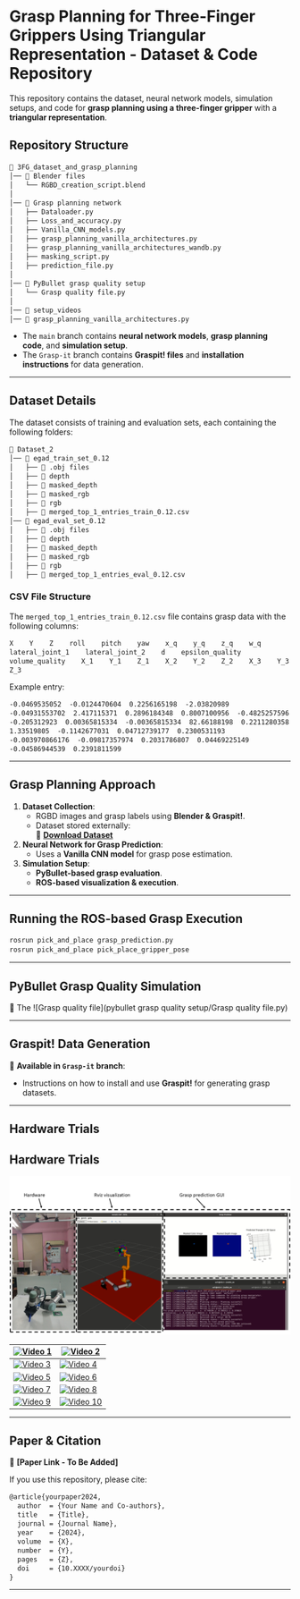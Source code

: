 # **Grasp Planning for Three-Finger Grippers Using Triangular Representation - Dataset & Code Repository**

This repository contains the dataset, neural network models, simulation setups, and code for **grasp planning using a three-finger gripper** with a **triangular representation**.

## **Repository Structure**

```
📂 3FG_dataset_and_grasp_planning
│── 📂 Blender files
│   └── RGBD_creation_script.blend
│
│── 📂 Grasp planning network
│   ├── Dataloader.py
│   ├── Loss_and_accuracy.py
│   ├── Vanilla_CNN_models.py
│   ├── grasp_planning_vanilla_architectures.py
│   ├── grasp_planning_vanilla_architectures_wandb.py
│   ├── masking_script.py
│   ├── prediction_file.py
│
│── 📂 PyBullet grasp quality setup
│   └── Grasp quality file.py
│
│── 📂 setup_videos
│── 📜 grasp_planning_vanilla_architectures.py
```

- The `main` branch contains **neural network models**, **grasp planning code**, and **simulation setup**.
- The `Grasp-it` branch contains **Graspit! files** and **installation instructions** for data generation.

---

## **Dataset Details**

The dataset consists of training and evaluation sets, each containing the following folders:

```
📂 Dataset_2
│── 📂 egad_train_set_0.12
│   ├── 📂 .obj files
│   ├── 📂 depth
│   ├── 📂 masked_depth
│   ├── 📂 masked_rgb
│   ├── 📂 rgb
│   ├── 📜 merged_top_1_entries_train_0.12.csv
│── 📂 egad_eval_set_0.12
│   ├── 📂 .obj files
│   ├── 📂 depth
│   ├── 📂 masked_depth
│   ├── 📂 masked_rgb
│   ├── 📂 rgb
│   ├── 📜 merged_top_1_entries_eval_0.12.csv
```

### **CSV File Structure**

The `merged_top_1_entries_train_0.12.csv` file contains grasp data with the following columns:

```
X    Y    Z    roll    pitch    yaw    x_q    y_q    z_q    w_q    lateral_joint_1    lateral_joint_2    d    epsilon_quality    volume_quality    X_1    Y_1    Z_1    X_2    Y_2    Z_2    X_3    Y_3    Z_3
```

Example entry:

```
-0.0469535052  -0.0124470604  0.2256165198  -2.03820989  -0.04931553702  2.417115371  0.2896184348  0.8007100956  -0.4825257596  -0.205312923  0.00365815334  -0.00365815334  82.66188198  0.2211280358  1.33519805  -0.1142677031  0.04712739177  0.2300531193  -0.003970866176  -0.09817357974  0.2031786807  0.04469225149  -0.04586944539  0.2391811599
```

---

## **Grasp Planning Approach**

1. **Dataset Collection**:
   - RGBD images and grasp labels using **Blender & Graspit!**.
   - Dataset stored externally:\
     📌 [**Download Dataset**](https://drive.google.com/drive/folders/1Lcg-l77vlqi1BVYm8FlydDgVehD4JRyB?usp=drive_link)
2. **Neural Network for Grasp Prediction**:
   - Uses a **Vanilla CNN model** for grasp pose estimation.
3. **Simulation Setup**:
   - **PyBullet-based grasp evaluation**.
   - **ROS-based visualization & execution**.

---

## **Running the ROS-based Grasp Execution**

```sh
rosrun pick_and_place grasp_prediction.py
rosrun pick_and_place pick_place_gripper_pose
```

---

## **PyBullet Grasp Quality Simulation**

📌 The ![Grasp quality file]\(pybullet grasp quality setup/Grasp quality file.py)

---

## **Graspit! Data Generation**

📌 **Available in **`Grasp-it`** branch**:

- Instructions on how to install and use **Graspit!** for generating grasp datasets.

---

## **Hardware Trials**
## **Hardware Trials**
![Hardware Setup](setup_videos/hardware_setup_2.png "Hardware setup")

| [![Video 1](https://img.youtube.com/vi/i2BODHclz6M/maxresdefault.jpg "Object 1 orientation 1")](https://youtu.be/i2BODHclz6M) | [![Video 2](https://img.youtube.com/vi/7vDVp1h4Ydw/maxresdefault.jpg "Object 1 orientation 2")](https://youtu.be/7vDVp1h4Ydw) |
| --- | --- |
| [![Video 3](https://img.youtube.com/vi/gKLEz_waeV8/maxresdefault.jpg "Object 2 orientation 1")](https://youtu.be/gKLEz_waeV8) | [![Video 4](https://img.youtube.com/vi/g_tg9Y3nOA4/maxresdefault.jpg "Object 2 orientation 2")](https://youtu.be/g_tg9Y3nOA4) |
| [![Video 5](https://img.youtube.com/vi/IRkv-CzLW2Y/maxresdefault.jpg "Object 3 orientation 1")](https://youtu.be/IRkv-CzLW2Y) | [![Video 6](https://img.youtube.com/vi/TvEhQjx80Uw/maxresdefault.jpg "Object 3 orientation 2")](https://youtu.be/TvEhQjx80Uw) |
| [![Video 7](https://img.youtube.com/vi/kzqKcuT7bY8/maxresdefault.jpg "Object 4 orientation 1")](https://youtu.be/kzqKcuT7bY8) | [![Video 8](https://img.youtube.com/vi/NyurH-DUuHU/maxresdefault.jpg "Object 4 orientation 2")](https://youtu.be/NyurH-DUuHU) |
| [![Video 9](https://img.youtube.com/vi/-6s4hpb3Slk/maxresdefault.jpg "Object 5 orientation 1")](https://youtu.be/-6s4hpb3Slk) | [![Video 10](https://img.youtube.com/vi/jcGFYyq38Kc/maxresdefault.jpg "Object 5 orientation 2")](https://youtu.be/jcGFYyq38Kc) |

---

## **Paper & Citation**

📌 **[Paper Link - To Be Added]**

If you use this repository, please cite:

```
@article{yourpaper2024,
  author  = {Your Name and Co-authors},
  title   = {Title},
  journal = {Journal Name},
  year    = {2024},
  volume  = {X},
  number  = {Y},
  pages   = {Z},
  doi     = {10.XXXX/yourdoi}
}
```

---

